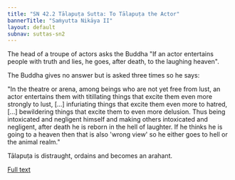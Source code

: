 ```yaml
---
title: "SN 42.2 Tālapuṭa Sutta: To Tālapuṭa the Actor"
bannerTitle: "Saṁyutta Nikāya II" 
layout: default 
subnav: suttas-sn2
---
```


The head of a troupe of actors asks the Buddha "If an actor entertains people with truth and lies, he goes, after death, to the laughing heaven".  


The Buddha gives no answer but is asked three times so he says:  

"In the theatre or arena, among beings who are not yet free from lust, an actor entertains them with titillating things that excite them even more strongly to lust, [...] infuriating things that excite them even more to hatred, [...] bewildering things that excite them to even more delusion. Thus being intoxicated and negligent himself and making others intoxicated and negligent, after death he is reborn in the hell of laughter. If he thinks he is going to a heaven then that is also 'wrong view' so he either goes to hell or the animal realm."  


Tālapuṭa is distraught, ordains and becomes an arahant.


[Full text](https://www.dhammatalks.org/suttas/SN/SN42_2.html)
